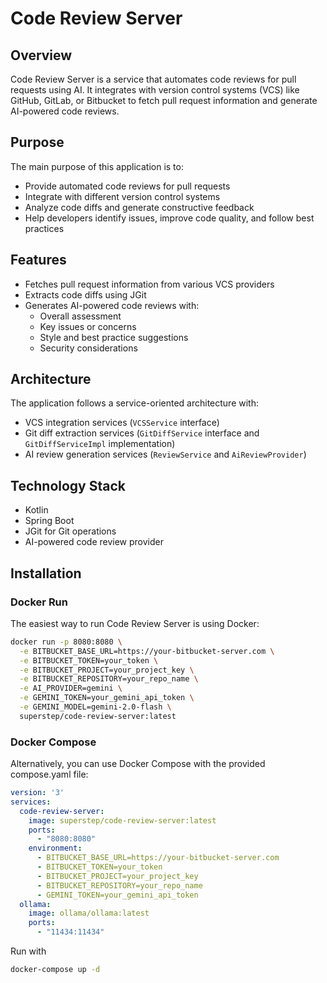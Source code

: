 # Code Review Server

## Overview
Code Review Server is a service that automates code reviews for pull requests using AI. It integrates with version control systems (VCS) like GitHub, GitLab, or Bitbucket to fetch pull request information and generate AI-powered code reviews.

## Purpose
The main purpose of this application is to:
- Provide automated code reviews for pull requests
- Integrate with different version control systems
- Analyze code diffs and generate constructive feedback
- Help developers identify issues, improve code quality, and follow best practices

## Features
- Fetches pull request information from various VCS providers
- Extracts code diffs using JGit
- Generates AI-powered code reviews with:
    - Overall assessment
    - Key issues or concerns
    - Style and best practice suggestions
    - Security considerations

## Architecture
The application follows a service-oriented architecture with:
- VCS integration services (`VCSService` interface)
- Git diff extraction services (`GitDiffService` interface and `GitDiffServiceImpl` implementation)
- AI review generation services (`ReviewService` and `AiReviewProvider`)

## Technology Stack
- Kotlin
- Spring Boot
- JGit for Git operations
- AI-powered code review provider

## Installation

### Docker Run
The easiest way to run Code Review Server is using Docker:

```bash
docker run -p 8080:8080 \
  -e BITBUCKET_BASE_URL=https://your-bitbucket-server.com \
  -e BITBUCKET_TOKEN=your_token \
  -e BITBUCKET_PROJECT=your_project_key \
  -e BITBUCKET_REPOSITORY=your_repo_name \
  -e AI_PROVIDER=gemini \
  -e GEMINI_TOKEN=your_gemini_api_token \
  -e GEMINI_MODEL=gemini-2.0-flash \
  superstep/code-review-server:latest
```

### Docker Compose

Alternatively, you can use Docker Compose with the provided compose.yaml file:

```yaml
version: '3'
services:
  code-review-server:
    image: superstep/code-review-server:latest
    ports:
      - "8080:8080"
    environment:
      - BITBUCKET_BASE_URL=https://your-bitbucket-server.com
      - BITBUCKET_TOKEN=your_token
      - BITBUCKET_PROJECT=your_project_key
      - BITBUCKET_REPOSITORY=your_repo_name
      - GEMINI_TOKEN=your_gemini_api_token
  ollama:
    image: ollama/ollama:latest
    ports:
      - "11434:11434"
```

Run with
```bash
docker-compose up -d
```